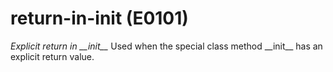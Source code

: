 # return-in-init (E0101)
*Explicit return in \_\_init\_\_* Used when the special class method
\_\_init\_\_ has an explicit return value.
